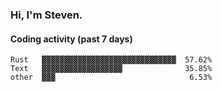 ### Hi, I'm Steven.

#### Coding activity (past 7 days)
```
Rust   ▓▓▓▓▓▓▓▓▓▓▓▓▓▓▓▓▓▓▓▓▓▓▓▓▓▓▓▓▓▓  57.62%
Text   ▓▓▓▓▓▓▓▓▓▓▓▓▓▓▓▓▓▓              35.85%
other  ▓▓▓                              6.53%
```
